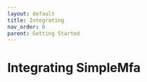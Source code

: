 ```yaml
---
layout: default
title: Integrating
nav_order: 0
parent: Getting Started
---
```


# Integrating SimpleMfa
